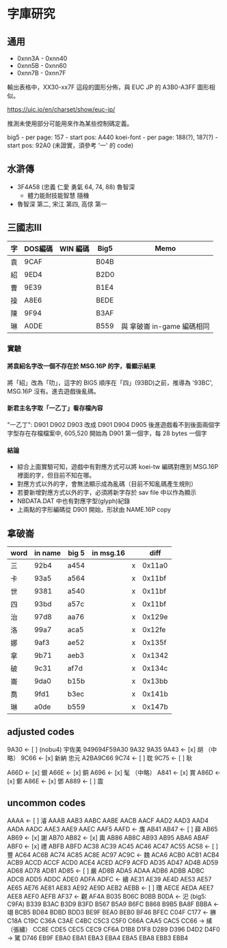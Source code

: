 # 字庫研究

## 通用

- 0xnn3A - 0xnn40
- 0xnn5B - 0xnn60
- 0xnn7B - 0xnn7F

輸出表格中，XX30-xx7F 這段的圖形分佈，與 EUC JP 的 A3B0-A3FF 圖形相似。

https://uic.io/en/charset/show/euc-jp/

推測未使用部分可能用來作為某些控制碼定義。

big5
    - per page: 157
    - start pos: A440
koei-font
    - per page: 188(?), 187(?)
    - start pos: 92A0 (未證實，須參考 '一' 的 code)

## 水滸傳
- 3F4A58 (忠義 仁愛 勇氣 64, 74, 88) 魯智深
    - 體力能耐技能智慧 隨機
- 魯智深 第二, 宋江 第四, 高俅 第一

## 三國志III

| 字  | DOS編碼 | WIN 編碼 | Big5 |        Memo        |
| --- | ------- | -------- | ---- | ------------------ |
| 袁  | 9CAF    |          | B04B |                    |
| 紹  | 9ED4    |          | B2D0 |                    |
| 曹  | 9E39    |          | B1E4 |                    |
| 操  | A8E6    |          | BEDE |                    |
| 陳  | 9F94    |          | B3AF |                    |
| 琳  | A0DE    |          | B559 | 與 拿破崙 in-game 編碼相同 |

### 實驗

#### 將袁紹名字改一個不存在於 MSG.16P 的字，看顯示結果

將「紹」改為「叻」，這字的 BIG5 順序在「四」(93BD)之前，推導為 '93BC', MSG.16P 沒有。進去遊戲後亂碼。

#### 新君主名字取「一乙丁」看存檔內容

"一乙丁": D901 D902 D903
改成 D901 D904 D905 後進遊戲看不到後面兩個字
字型存在存檔檔案中, 605,520 開始為 D901 第一個字，每 28 bytes 一個字

#### 結論

- 綜合上面實驗可知，遊戲中有對應方式可以將 koei-tw 編碼對應到 MSG.16P 裡面的字，但目前不知在哪。
- 對應方式以外的字，會無法顯示成為亂碼（目前不知亂碼產生規則）
- 若要新增對應方式以外的字，必須將新字存於 sav file 中以作為顯示
- NBDATA.DAT 中也有對應字型(glyph)紀錄
- 上兩點的字形編碼從 D901 開始，形狀由 NAME.16P copy


## 拿破崙

| word | in name | big 5 | in msg.16 |     |  diff  |
| ---- | ------- | ----- | --------- | --- | ------ |
| 三   | 92b4    | a454  |           | x   | 0x11a0 |
| 卡   | 93a5    | a564  |           | x   | 0x11bf |
| 世   | 9381    | a540  |           | x   | 0x11bf |
| 四   | 93bd    | a57c  |           | x   | 0x11bf |
| 治   | 97d8    | aa76  |           | x   | 0x129e |
| 洛   | 99a7    | aca5  |           | x   | 0x12fe |
| 娜   | 9af3    | ae52  |           | x   | 0x135f |
| 拿   | 9b71    | aeb3  |           | x   | 0x1342 |
| 破   | 9c31    | af7d  |           | x   | 0x134c |
| 崙   | 9da0    | b15b  |           | x   | 0x13bb |
| 喬   | 9fd1    | b3ec  |           | x   | 0x141b |
| 琳   | a0de    | b559  |           | x   | 0x147b |


## adjusted codes

9A30 <- [ ] (nobu4) 宇佐美 949694F59A30
9A32
9A35
9A43 <- [x] 胡
（中略）
9C66 <- [x] 新納 忠元 A2BA9C66
9C74 <- [ ] 耽
9C75 <- [ ] 耿

A66D <- [x] 銀
A66E <- [x] 銅
A696 <- [x] 髦
（中略）
A841 <- [x] 賞
A86D <- [x] 鄭
A86E <- [x] 鄧
A889 <- [ ] 震

## uncommon codes

AAAA <- [ ] 濬
AAAB
AAB3
AABC
AABE
AACB
AACF
AAD2
AAD3
AAD4
AADA
AADC
AAE3
AAE9
AAEC
AAF5
AAFD <- 膺
AB41
AB47 <- [ ] 薛
AB65
AB69 <- [x] 謝
AB70
AB82 <- [x] 輿
AB86
AB8C
AB93
AB95
ABA6
ABAF
ABF0 <- [x] 禮
ABFB
ABFD
AC38
AC39
AC45
AC46
AC47
AC55
AC58 <- [ ] 豐
AC64
AC6B
AC74
AC85
AC8E
AC97
AC9C <- 魏
ACA6
ACB0
ACB1
ACB4
ACB9
ACCD
ACCF
ACD0
ACE4
ACED
ACF9
ACFD
AD35
AD47
AD4B
AD59
AD68
AD78
AD81
AD85 <- [ ] 嚴
AD8B
ADA5
ADAA
ADB6
ADBB
ADBC
ADCB
ADD5
ADDC
ADE0
ADFA
ADFC <- 續
AE31
AE39
AE4D
AE53
AE57
AE65
AE76
AE81
AE83
AE92
AE9D
AEB2
AEBB <- [ ] 瓚
AECE
AEDA
AEE7
AEE8
AEF0
AEFB
AF37 <- 觀
AF4A
B035
B06C
B0BB
B0DA <- 汜 (big5: C9FA)
B339
B3AC
B3D9
B3FD
B567
B5A9
B6FC
B868
B9B5
BA8F
BBBA <- 翊
BCB5
BD84
BDBD
BDD3
BE9F
BEA0
BEB0
BF46
BFEC
C04F
C177 <- 楙
C18A
C19C
C36A
C3AE
C4BC
C5C3
C5F0
C66A
CAA5
CAC5
CC66 -> 縤（張繡）
CC8E
CDE5
CEC5
CEC9
CF6A
D1B8
D1F8
D289
D396
D4D2
D4F0 -> 騭
D746
EB9F
EBA0
EBA1
EBA3
EBA4
EBA5
EBA8
EBB3
EBB4
